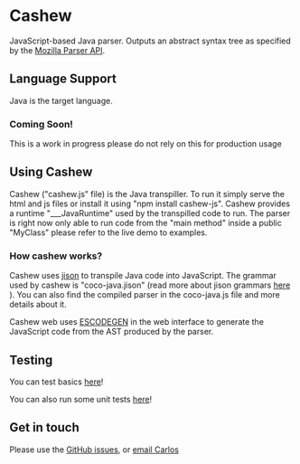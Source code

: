 # Cashew

JavaScript-based Java parser.  Outputs an abstract syntax tree as specified by the
[Mozilla Parser API](https://developer.mozilla.org/en/SpiderMonkey/Parser_API).

## Language Support

Java is the target language.


### Coming Soon!
This is a work in progress please do not rely on this for production usage

## Using Cashew

Cashew ("cashew.js" file) is the Java transpiller. To run it simply serve the html and js files or install it using "npm install cashew-js". Cashew provides a runtime "___JavaRuntime" used by the transpilled code to run. The parser is right now only able to run code from the "main method" inside a public "MyClass" please refer to the live demo to examples.

### How cashew works?
Cashew uses [jison](http://zaach.github.io/jison/)  to transpile Java code into JavaScript. The grammar used by cashew is "coco-java.jison" (read more about jison grammars [here](http://zaach.github.io/jison/docs/#specifying-a-language) ).
You can also find the compiled parser in the coco-java.js file and more details about it.


Cashew web uses [ESCODEGEN](https://github.com/estools/escodegen) in the web interface to generate the JavaScript code from the AST produced by the parser.


## Testing


You can test basics [here](https://rawgit.com/codecombat/cashew/master/cashew-worker.html)!

You can also run some unit tests [here](https://cdn.rawgit.com/codecombat/cashew/master/test/Runner.html)!

## Get in touch

Please use the [GitHub issues](https://github.com/codecombat/cashew/issues), or [email Carlos](mailto:carlos@codecombat.com)

